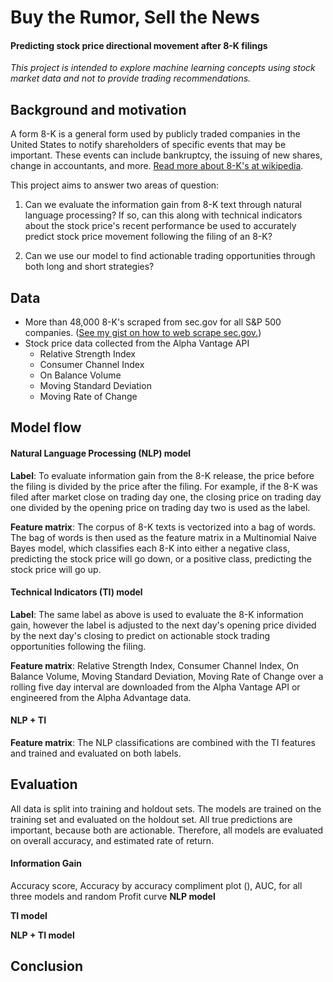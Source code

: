 # Buy the Rumor, Sell the News
#### Predicting stock price directional movement after 8-K filings
*This project is intended to explore machine learning concepts using stock market data and not to provide trading recommendations.*

## Background and motivation
A form 8-K is a general form used by publicly traded companies in the United States to notify shareholders of specific events that may be important. These events can include bankruptcy, the issuing of new shares, change in accountants, and more. [Read more about 8-K's at wikipedia](https://en.wikipedia.org/wiki/Form_8-K).

This project aims to answer two areas of question:

1) Can we evaluate the information gain from 8-K text through natural language processing? If so, can this along with technical indicators about the stock price's recent performance be used to accurately predict stock price movement following the filing of an 8-K?

2) Can we use our model to find actionable trading opportunities through both long and short strategies?

## Data
* More than 48,000 8-K's scraped from sec.gov for all S&P 500 companies. ([See my gist on how to web scrape sec.gov.](https://gist.github.com/Luke-G-B/bacbdeeb3c5502651fc6e84e5c50edb1))
* Stock price data collected from the Alpha Vantage API
  * Relative Strength Index
  * Consumer Channel Index
  * On Balance Volume
  * Moving Standard Deviation
  * Moving Rate of Change

## Model flow
#### Natural Language Processing (NLP) model
**Label**: To evaluate information gain from the 8-K release, the price before the filing is divided by the price after the filing. For example, if the 8-K was filed after market close on trading day one, the closing price on trading day one divided by the opening price on trading day two is used as the label.

**Feature matrix**: The corpus of 8-K texts is vectorized into a bag of words. The bag of words is then used as the feature matrix in a Multinomial Naive Bayes model, which classifies each 8-K into either a negative class, predicting the stock price will go down, or a positive class, predicting the stock price will go up.  

#### Technical Indicators (TI) model
**Label**: The same label as above is used to evaluate the 8-K information gain, however the label is adjusted to the next day's opening price divided by the next day's closing to predict on actionable stock trading opportunities following the filing.

**Feature matrix**: Relative Strength Index, Consumer Channel Index, On Balance Volume, Moving Standard Deviation, Moving Rate of Change over a rolling five day interval are downloaded from the Alpha Vantage API or engineered from the Alpha Advantage data.

#### NLP + TI
**Feature matrix**: The NLP classifications are combined with the TI features and trained and evaluated on both labels.

## Evaluation
All data is split into training and holdout sets. The models are trained on the training set and evaluated on the holdout set. All true predictions are important, because both are actionable. Therefore, all models are evaluated on overall accuracy, and estimated rate of return.

#### Information Gain
Accuracy score, Accuracy by accuracy compliment plot (), AUC, for all three models and random
Profit curve
**NLP model**

**TI model**

**NLP + TI model**

## Conclusion

